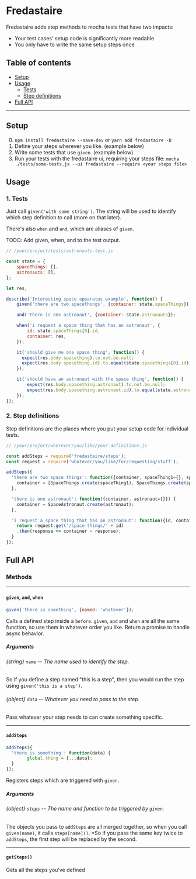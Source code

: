 # Fredastaire
Fredastaire adds step methods to mocha tests that have two impacts:
- Your test cases' setup code is significantly more readable
- You only have to write the same setup steps once

## Table of contents
- [Setup](#setup)
- [Usage](#usage)
  - [Tests](#1-tests)
  - [Step definitions](#2-step-definitions)
- [Full API](#full-api)

---

## Setup
0. `npm install fredastaire --save-dev` or `yarn add fredastaire -D`
1. Define your steps wherever you like. (example below)
2. Write some tests that use `given`. (example below)
3. Run your tests with the fredastaire ui, requiring your steps file:
  `mocha ./tests/some-tests.js --ui fredastaire --require <your steps file>`

## Usage

### 1. Tests
Just call `given('with some string')`. The string will be used to identify which step definition to call (more on that later).

There's also `when` and `and`, which are aliases of `given`.

TODO: Add given, when, and to the test output.

```js
// /your/project/tests/astronauts-test.js

const state = {
	spaceThings: [],
	astronauts: [],
};

let res;

describe('Interesting space apparatus example', function() {
	given('there are two spacethings', {container: state.spaceThings});

	and('there is one astronaut', {container: state.astronauts});

	when('i request a space thing that has an astronaut', {
		id: state.spaceThings[0].id,
		container: res,
	});

	it('should give me one space thing', function() {
	  expect(res.body.spacething).to.not.be.null;
	  expect(res.body.spacething.id).to.equal(state.spacethings[0].id);
	});

	it('should have an astronaut with the space thing', function() {
		expect(res.body.spacething.astronaut).to.not.be.null;
		expect(res.body.spacething.astronaut.id).to.equal(state.astronauts[0].id);
	});
});
```

### 2. Step definitions
Step definitions are the places where you put your setup code for individual tests.

```js
// /your/project/wherever/you/like/your-definitions.js

const addSteps = require('fredastaire/steps');
const request = require('whatever/you/like/for/requesting/stuff');

addSteps({
  'there are two space things': function({container, spaceThing1={}, spaceThing2={}}) {
    container = [SpaceThings.create(spaceThing1), SpaceThings.create(spaceThing2)];
  },

  'there is one astronaut': function({container, astronaut={}}) {
    container = SpaceAstronaut.create(astronaut);
  },

  'i request a space thing that has an astronaut': function({id, container}) {
    return request.get('/space-things/' + id)
    .then(response => container = response);
  }
});
```

## Full API

### Methods

---

#### `given`, `and`, `when`

```js
given('there is something', {named: 'whatever'});
```

Calls a defined step inside a `before`. `given`, `and` and `when` are all the
same function, so use them in whatever order you like. Return a promise to
handle async behavior.

##### Arguments

###### {string} `name` -- The name used to identify the step.
So if you define a step named "this is a step", then you would run the step
using `given('this is a step')`.

###### {object} `data` -- Whatever you need to pass to the step.
Pass whatever your step needs to can create something specific.

---

#### `addSteps`

```js
addSteps({
  'there is something': function(data) {
		global.thing = {...data};
  }
});
```

Registers steps which are triggered with `given`.

##### Arguments
###### {object} `steps` -- The name and function to be triggered by `given`.
The objects you pass to `addSteps` are all merged together, so when you call `given(name)`, it calls `steps[name]()`. *So if you pass the same key twice to `addSteps`, the first step will be replaced by the second.

---

#### `getSteps()`

Gets all the steps you've defined
